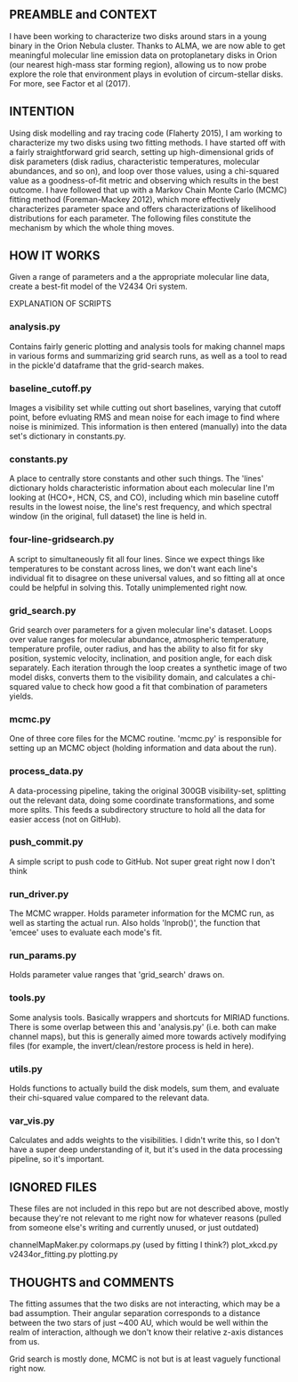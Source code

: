 ## PREAMBLE and CONTEXT
I have been working to characterize two disks around stars in a young binary in the Orion Nebula cluster. Thanks to ALMA, we are now able to get meaningful molecular line emission data on protoplanetary disks in Orion (our nearest high-mass star forming region), allowing us to now probe explore the role that environment plays in evolution of circum-stellar disks. For more, see Factor et al (2017).




## INTENTION
Using disk modelling and ray tracing code (Flaherty 2015), I am working to characterize my two disks using two fitting methods. I have started off with a fairly straightforward grid search, setting up high-dimensional grids of disk parameters (disk radius, characteristic temperatures, molecular abundances, and so on), and loop over those values, using a chi-squared value as a goodness-of-fit metric and observing which results in the best outcome. I have followed that up with a Markov Chain Monte Carlo (MCMC) fitting method (Foreman-Mackey 2012), which more effectively characterizes parameter space and offers characterizations of likelihood distributions for each parameter. The following files constitute the mechanism by which the whole thing moves.


## HOW IT WORKS
Given a range of parameters and a the appropriate molecular line data, create a best-fit model of the V2434 Ori system.


EXPLANATION OF SCRIPTS
### analysis.py
Contains fairly generic plotting and analysis tools for making channel maps in various forms and summarizing grid search runs, as well as a tool to read in the pickle'd dataframe that the grid-search makes.

### baseline_cutoff.py
Images a visibility set while cutting out short baselines, varying that cutoff point, before evluating RMS and mean noise for each image to find where noise is minimized. This information is then entered (manually) into the data set's dictionary in constants.py.


### constants.py
A place to centrally store constants and other such things. The 'lines' dictionary holds characteristic information about each molecular line I'm looking at (HCO+, HCN, CS, and CO), including which min baseline cutoff results in the lowest noise, the line's rest frequency, and which spectral window (in the original, full dataset) the line is held in.

### four-line-gridsearch.py
A script to simultaneously fit all four lines. Since we expect things like temperatures to be constant across lines, we don't want each line's individual fit to disagree on these universal values, and so fitting all at once could be helpful in solving this. Totally unimplemented right now.

### grid_search.py
Grid search over parameters for a given molecular line's dataset. Loops over value ranges for molecular abundance, atmospheric temperature, temperature profile, outer radius, and has the ability to also fit for sky position, systemic velocity, inclination, and position angle, for each disk separately. Each iteration through the loop creates a synthetic image of two model disks, converts them to the visibility domain, and calculates a chi-squared value to check how good a fit that combination of parameters yields.

### mcmc.py
One of three core files for the MCMC routine. 'mcmc.py' is responsible for setting up an MCMC object (holding information and data about the run).

### process_data.py
A data-processing pipeline, taking the original 300GB visibility-set, splitting out the relevant data, doing some coordinate transformations, and some more splits. This feeds a subdirectory structure to hold all the data for easier access (not on GitHub).

### push_commit.py
A simple script to push code to GitHub. Not super great right now I don't think

### run_driver.py
The MCMC wrapper. Holds parameter information for the MCMC run, as well as starting the actual run. Also holds 'lnprob()', the function that 'emcee' uses to evaluate each mode's fit.

### run_params.py
Holds parameter value ranges that 'grid_search' draws on.

### tools.py
Some analysis tools. Basically wrappers and shortcuts for MIRIAD functions. There is some overlap between this and 'analysis.py' (i.e. both can make channel maps), but this is generally aimed more towards actively modifying files (for example, the invert/clean/restore process is held in here).

### utils.py
Holds functions to actually build the disk models, sum them, and evaluate their chi-squared value compared to the relevant data.


### var_vis.py
Calculates and adds weights to the visibilities. I didn't write this, so I don't have a super deep understanding of it, but it's used in the data processing pipeline, so it's important.


## IGNORED FILES
These files are not included in this repo but are not described above, mostly because they're not relevant to me right now for whatever reasons (pulled from someone else's writing and currently unused, or just outdated)

channelMapMaker.py
colormaps.py (used by fitting I think?)
plot_xkcd.py
v2434or_fitting.py
plotting.py


## THOUGHTS and COMMENTS

The fitting assumes that the two disks are not interacting, which may be a bad assumption. Their angular separation corresponds to a distance between the two stars of just ~400 AU, which would be well within the realm of interaction, although we don't know their relative z-axis distances from us.

Grid search is mostly done, MCMC is not but is at least vaguely functional right now.
